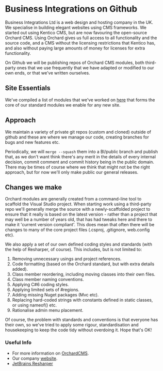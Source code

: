 # Business Integrations on Github
Business Integrations Ltd is a web design and hosting company in the UK. We specialise in building elegant websites using CMS frameworks.
We started out using Kentico CMS, but are now favouring the open-source Orchard CMS. Using Orchard gives us full access to all functionality and the source code, and a CMS without the licensing restrictions that Kentico has, and also without paying large amounts of money for licenses for extra functionality.

On Github we will be publishing repos of Orchard CMS modules, both third-party ones that we use frequently that we have adapted or modified to our own ends, or that we've written ourselves.

## Site Essentials
We've compiled a list of modules that we've worked on [here](SiteEssentials.html) that forms the core of our standard modules we enable for any new site.

## Approach
We maintain a variety of private git repos (custom and cloned) outside of github and these are where we manage our code, creating branches for bugs and new features etc. 

Periodically, we will ```merge --squash``` them into a BI/public branch and publish that, as we don't want think there's any merit in the details of every internal decision, commit comment and commit history being in the public domain. There may be times of course where we think that might not be the right approach, but for now we'll only make public our general releases.

## Changes we make
Orchard modules are generally created from a command-line tool to scaffold the Visual Studio project. When starting work using a third-party repo we'll generally merge the source with a newly-scaffolded project to ensure that it really is based on the latest version - rather than a project that may well be a number of years old, that has had tweaks here and there to make it 'current version compliant'. This does mean that often there will be changes to many of the core project files (.csproj, .gitignore, web.config etc).

We also apply a set of our own defined coding styles and standards (with the help of Resharper, of course). This includes, but is not limited to:
1. Removing unnecessary usings and project references.
2. Code formatting (based on the Orchard standard, but with extra details added).
3. Class member reordering, including moving classes into their own files.
4. Class member naming conventions.
5. Applying C#6 coding styles.
6. Applying limited sets of #regions.
7. Adding missing Nuget packages (Mvc etc).
8. Replacing hard-coded strings with constants defined in static classes, or using nameof() etc.
9. Rationalise admin menu placement.

Of course, the problem with standards and conventions is that everyone has their own, so we've tried to apply some rigour, standardisation and housekeeping to keep the code tidy without overdoing it. Hope that's OK!

### Useful Info
- For more information on [OrchardCMS](http://orchardproject.net/).
- Our company [website](http://business-integrations.com).
- [JetBrains Resharper](https://www.jetbrains.com/resharper/)

